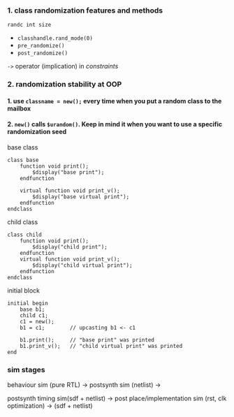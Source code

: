 ### 1. class randomization features and methods
`randc int size`

* `classhandle.rand_mode(0)`
* `pre_randomize()`
* `post_randomize()`

`->` operator (implication) in *constraints*

### 2. randomization stability at OOP
#### 1. use `classname = new();` every time when you put a random class to the mailbox

#### 2. `new()` calls `$urandom()`. Keep in mind it when you want to use a specific randomization seed


base class
```
class base
    function void print();
        $display("base print");
    endfunction

    virtual function void print_v();
        $display("base virtual print");
    endfunction
endclass
```

child class
```
class child
    function void print();
        $display("child print");
    endfunction
    virtual function void print_v();
        $display("child virtual print");
    endfunction
endclass
```

initial block
```
initial begin
    base b1;
    child c1;
    c1 = new();
    b1 = c1;        // upcasting b1 <- c1

    b1.print();     // "base print" was printed
    b1.print_v();   // "child virtual print" was printed
end
```

### sim stages
behaviour sim (pure RTL) -> postsynth sim (netlist) -> 

postsynth timing sim(sdf + netlist) -> post place/implementation sim (rst, clk optimization) -> (sdf + netlist)
